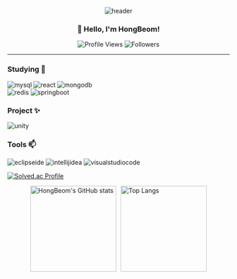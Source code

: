 <div align="center">
  
  ![header](https://capsule-render.vercel.app/api?type=waving&color=auto&height=200&section=header&text=Welcome!&fontSize=50&fontAlign=50&animation=fadeIn)

  ### 👋 Hello, I'm HongBeom!
  

  ![Profile Views](https://komarev.com/ghpvc/?username=son7877&color=blueviolet) ![Followers](https://img.shields.io/github/followers/son7877?style=social)

</div>

---

### Studying 🌱
![mysql](https://img.shields.io/badge/mysql-4479A1.svg?&style=for-the-badge&logo=mysql&logoColor=white)
![react](https://img.shields.io/badge/react-61DAFB.svg?&style=for-the-badge&logo=react&logoColor=black)
![mongodb](https://img.shields.io/badge/mongodb-2CA01C.svg?&style=for-the-badge&logo=mongodb&logoColor=white)  
![redis](https://img.shields.io/badge/redis-DC382D.svg?&style=for-the-badge&logo=redis&logoColor=white)
![springboot](https://img.shields.io/badge/springboot-6DB33F.svg?&style=for-the-badge&logo=springboot&logoColor=white)

### Project ✨  
![unity](https://img.shields.io/badge/unity-E8E8E8.svg?&style=for-the-badge&logo=unity&logoColor=black)  

### Tools 📫
![eclipseide](https://img.shields.io/badge/eclipseide-2C2255.svg?&style=for-the-badge&logo=eclipseide&logoColor=white)
![intellijidea](https://img.shields.io/badge/intellijidea-000000.svg?&style=for-the-badge&logo=intellijidea&logoColor=white)
![visualstudiocode](https://img.shields.io/badge/visualstudiocode-007ACC.svg?&style=for-the-badge&logo=visualstudiocode&logoColor=black)

[![Solved.ac Profile](http://mazassumnida.wtf/api/generate_badge?boj=son7877)](https://solved.ac/son7877)

<div style="display: flex; justify-content: center; align-items: center; gap: 10px; width: 100%;">
  <img src="https://github-readme-stats.vercel.app/api?username=son7877" alt="HongBeom's GitHub stats" style="height: 195px; margin: 0;"/>
  <img src="https://github-readme-stats.vercel.app/api/top-langs/?username=son7877&hide=javascript,html" alt="Top Langs" style="height: 195px; margin: 0;"/>
</div>
